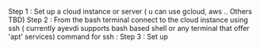 Step 1 : Set up a cloud instance or server ( u can use gcloud, aws .. Others TBD)
Step 2 : From the bash terminal connect to the cloud instance using ssh ( currently ayevdi supports bash based shell or any terminal that offer 'apt' services) 
         command for ssh : 
Step 3 : Set up 
 
      
